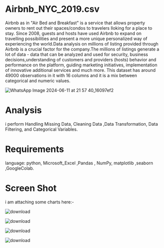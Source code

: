 # Airbnb_NYC_2019.csv
Airbnb as in "Air Bed and Breakfast" is a service that allows property owners to rent out their spaces/condos to travelers lloking for a place to stay. Since 2008, guests and hosts have used Airbnb to expand on travelling possibilities and present a more unique personalized way of experiencing the world.Data analysis on millions of listing provided through Airbnb is a crucial factor for the company.The millions of listings generate a lot of data - data that can be analyzed and used for security, business decisions,understanding of customers and providers (hosts) behavior and performance on the platform, guiding marketing initiatives, implementation of innovative additional services and much more. This dataset has around 49000 observations in it with 16 columns and it is a mix between categorical and numeric values.


![WhatsApp Image 2024-06-11 at 21 57 40_16097ef2](https://github.com/Akriti-kumari16/Airbnb_NYC_2019.csv/assets/172416884/c5ac3a27-9a3b-4b34-b566-9a9fd81925db)

# Analysis

i perform Handling Missing Data, Cleaning Data ,Data Transformation, Data Filtering, and Categorical Variables.

# Requirements
language: python, Microsoft_Excel ,Pandas , NumPy, matplotlib ,seaborn ,GoogleColab.

 # Screen Shot
i am attaching some charts here:-




![download](https://github.com/Akriti-kumari16/Airbnb_NYC_2019.csv/assets/172416884/7f83f85d-957d-4152-b6e1-3e1937200e96)




![download](https://github.com/Akriti-kumari16/Airbnb_NYC_2019.csv/assets/172416884/6be28c7e-ff6f-4e72-b9a2-852dcb54e4ee)

![download](https://github.com/Akriti-kumari16/Airbnb_NYC_2019.csv/assets/172416884/650cc35c-093c-41f2-b112-a309b89c9df8)



![download](https://github.com/Akriti-kumari16/Airbnb_NYC_2019.csv/assets/172416884/2d02bb66-1b6d-4d3b-a4c8-9157a6f6c48d)



